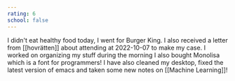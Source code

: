 ```yaml
---
rating: 6
school: false
---
```


I didn't eat healthy food today, I went for Burger King. I also received a letter from [[hovrätten]] about attending at 2022-10-07 to make my case. I worked on organizing my stuff during the morning I also bought Monolisa which is a font for programmers! I have also cleaned my desktop, fixed the latest version of emacs and taken some new notes on [[Machine Learning]]!